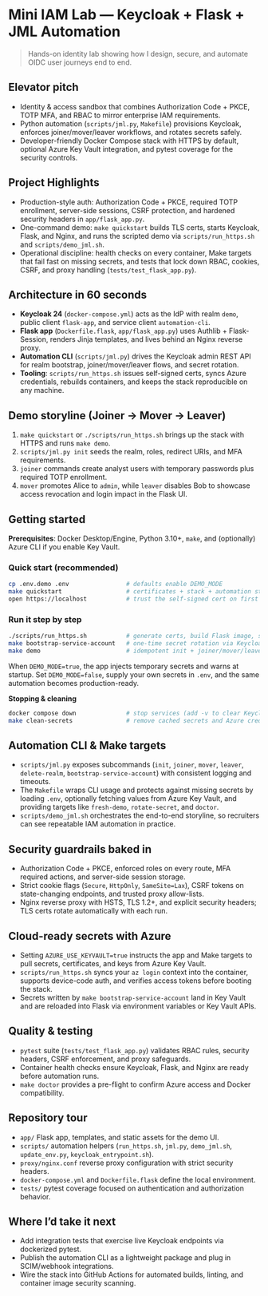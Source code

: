 # Mini IAM Lab — Keycloak + Flask + JML Automation

> Hands-on identity lab showing how I design, secure, and automate OIDC user journeys end to end.

## Elevator pitch
- Identity & access sandbox that combines Authorization Code + PKCE, TOTP MFA, and RBAC to mirror enterprise IAM requirements.
- Python automation (`scripts/jml.py`, `Makefile`) provisions Keycloak, enforces joiner/mover/leaver workflows, and rotates secrets safely.
- Developer-friendly Docker Compose stack with HTTPS by default, optional Azure Key Vault integration, and pytest coverage for the security controls.

## Project Highlights
- Production-style auth: Authorization Code + PKCE, required TOTP enrollment, server-side sessions, CSRF protection, and hardened security headers in `app/flask_app.py`.
- One-command demo: `make quickstart` builds TLS certs, starts Keycloak, Flask, and Nginx, and runs the scripted demo via `scripts/run_https.sh` and `scripts/demo_jml.sh`.
- Operational discipline: health checks on every container, Make targets that fail fast on missing secrets, and tests that lock down RBAC, cookies, CSRF, and proxy handling (`tests/test_flask_app.py`).

## Architecture in 60 seconds
- **Keycloak 24** (`docker-compose.yml`) acts as the IdP with realm `demo`, public client `flask-app`, and service client `automation-cli`.
- **Flask app** (`Dockerfile.flask`, `app/flask_app.py`) uses Authlib + Flask-Session, renders Jinja templates, and lives behind an Nginx reverse proxy.
- **Automation CLI** (`scripts/jml.py`) drives the Keycloak admin REST API for realm bootstrap, joiner/mover/leaver flows, and secret rotation.
- **Tooling**: `scripts/run_https.sh` issues self-signed certs, syncs Azure credentials, rebuilds containers, and keeps the stack reproducible on any machine.

## Demo storyline (Joiner → Mover → Leaver)
1. `make quickstart` or `./scripts/run_https.sh` brings up the stack with HTTPS and runs `make demo`.
2. `scripts/jml.py init` seeds the realm, roles, redirect URIs, and MFA requirements.
3. `joiner` commands create analyst users with temporary passwords plus required TOTP enrollment.
4. `mover` promotes Alice to `admin`, while `leaver` disables Bob to showcase access revocation and login impact in the Flask UI.

## Getting started

**Prerequisites**: Docker Desktop/Engine, Python 3.10+, `make`, and (optionally) Azure CLI if you enable Key Vault.

### Quick start (recommended)
```bash
cp .env.demo .env                # defaults enable DEMO_MODE
make quickstart                  # certificates + stack + automation storyline
open https://localhost           # trust the self-signed cert on first visit
```

### Run it step by step
```bash
./scripts/run_https.sh           # generate certs, build Flask image, start Docker Compose
make bootstrap-service-account   # one-time secret rotation via Keycloak master realm
make demo                        # idempotent init + joiner/mover/leaver walk-through
```
When `DEMO_MODE=true`, the app injects temporary secrets and warns at startup. Set `DEMO_MODE=false`, supply your own secrets in `.env`, and the same automation becomes production-ready.

**Stopping & cleaning**
```bash
docker compose down              # stop services (add -v to clear Keycloak data)
make clean-secrets               # remove cached secrets and Azure credentials
```

## Automation CLI & Make targets
- `scripts/jml.py` exposes subcommands (`init`, `joiner`, `mover`, `leaver`, `delete-realm`, `bootstrap-service-account`) with consistent logging and timeouts.
- The `Makefile` wraps CLI usage and protects against missing secrets by loading `.env`, optionally fetching values from Azure Key Vault, and providing targets like `fresh-demo`, `rotate-secret`, and `doctor`.
- `scripts/demo_jml.sh` orchestrates the end-to-end storyline, so recruiters can see repeatable IAM automation in practice.

## Security guardrails baked in
- Authorization Code + PKCE, enforced roles on every route, MFA required actions, and server-side session storage.
- Strict cookie flags (`Secure`, `HttpOnly`, `SameSite=Lax`), CSRF tokens on state-changing endpoints, and trusted proxy allow-lists.
- Nginx reverse proxy with HSTS, TLS 1.2+, and explicit security headers; TLS certs rotate automatically with each run.

## Cloud-ready secrets with Azure
- Setting `AZURE_USE_KEYVAULT=true` instructs the app and Make targets to pull secrets, certificates, and keys from Azure Key Vault.
- `scripts/run_https.sh` syncs your `az login` context into the container, supports device-code auth, and verifies access tokens before booting the stack.
- Secrets written by `make bootstrap-service-account` land in Key Vault and are reloaded into Flask via environment variables or Key Vault APIs.

## Quality & testing
- `pytest` suite (`tests/test_flask_app.py`) validates RBAC rules, security headers, CSRF enforcement, and proxy safeguards.
- Container health checks ensure Keycloak, Flask, and Nginx are ready before automation runs.
- `make doctor` provides a pre-flight to confirm Azure access and Docker compatibility.

## Repository tour
- `app/` Flask app, templates, and static assets for the demo UI.
- `scripts/` automation helpers (`run_https.sh`, `jml.py`, `demo_jml.sh`, `update_env.py`, `keycloak_entrypoint.sh`).
- `proxy/nginx.conf` reverse proxy configuration with strict security headers.
- `docker-compose.yml` and `Dockerfile.flask` define the local environment.
- `tests/` pytest coverage focused on authentication and authorization behavior.

## Where I’d take it next
- Add integration tests that exercise live Keycloak endpoints via dockerized pytest.
- Publish the automation CLI as a lightweight package and plug in SCIM/webhook integrations.
- Wire the stack into GitHub Actions for automated builds, linting, and container image security scanning.
